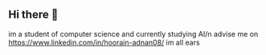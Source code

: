 ## Hi there 👋
im a student of computer science and currently studying AI/n
advise me on https://www.linkedin.com/in/hoorain-adnan08/ im all ears
<!--
**hoorain-08/hoorain-08** is a ✨ _special_ ✨ repository because its `README.md` (this file) appears on your GitHub profile.
i can do beginners coding in c++
Here are some ideas to get you started:

- 🔭 I’m currently working on ...
- 🌱 I’m currently learning ...
- 👯 I’m looking to collaborate on ...
- 🤔 I’m looking for help with ...
- 💬 Ask me about ...
- 📫 How to reach me: ...
- 😄 Pronouns: ...
- ⚡ Fun fact: ...
-->
